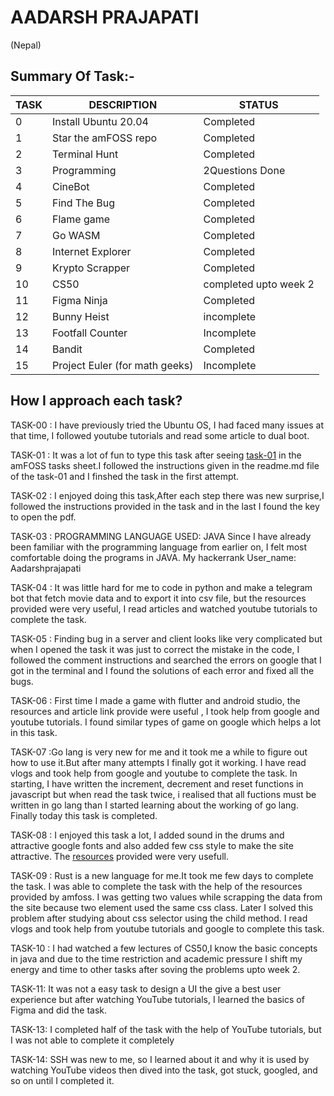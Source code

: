# AADARSH PRAJAPATI
(Nepal)
## Summary Of Task:-
| TASK 	| DESCRIPTION          	| STATUS                             	|
|------	|----------------------	|------------------------------------	|
| 0    	| Install Ubuntu 20.04 	| Completed                          	|
| 1    	| Star the amFOSS repo 	| Completed                          	|
| 2    	| Terminal Hunt        	| Completed                          	|
| 3    	| Programming          	| 2Questions Done                   	|
| 4    	| CineBot         	| Completed                          	|
| 5    	| Find The Bug      	| Completed                          	|
| 6    	| Flame game    	| Completed                          	|
| 7    	| Go WASM       	| Completed                          	|
| 8    	| Internet Explorer          	| Completed                          	|
| 9    	|  Krypto Scrapper     	| Completed                          	|
| 10   	| CS50                 	| completed upto week 2
| 11   	| Figma Ninja       	| Completed                          	|
| 12   	| Bunny Heist      	| incomplete               	|
| 13   	| Footfall Counter      	| Incomplete              	|
| 14   	| Bandit               	| Completed                          	|
| 15   	| Project Euler (for math geeks)       	| Incomplete          	|

## How I approach each task?
TASK-00 : I have previously tried the Ubuntu OS, I had faced many issues at that time, I followed youtube tutorials  and read some article to dual boot.

TASK-01 : It was a lot of fun to type this task after seeing <a href="https://github.com/amfoss/star-me" target="_blank">task-01</a> in the amFOSS tasks sheet.I followed the instructions given in the readme.md file of the task-01 and I finshed the task in the first attempt.

TASK-02 : I enjoyed doing this task,After each step there was new surprise,I followed the instructions provided in the task and in the last I found the key to open the pdf.

TASK-03 : PROGRAMMING LANGUAGE USED: JAVA
Since I have already been familiar with the programming language from earlier on, I felt most comfortable doing the programs in JAVA. My hackerrank User_name: Aadarshprajapati

TASK-04 : It was little hard for me to code in python and make a telegram bot that fetch movie data and to export it into csv file, but the resources provided were very useful, I read articles and watched youtube tutorials to complete the task.

TASK-05 : Finding bug in a server and client looks like very complicated but when I opened the task it was just to correct the mistake in the code, I followed the comment instructions and searched the errors on google that I got in the terminal and I found the solutions of each error and fixed all the bugs.

TASK-06 : First time I made a game with flutter and android studio, the resources and article link provide were useful , I took help from google and youtube tutorials. I found similar types of game on google which helps a lot in this task.

TASK-07 :Go lang is very new for me and it took me a while to figure out how to use it.But after many attempts I finally got it working. I have read vlogs and took help from google and youtube to complete the task. In starting, I have written the increment, decrement and reset functions in javascript but when read the task twice, i realised that all fuctions must be written in go lang than I started learning about the working of go lang. Finally today this task is completed.

TASK-08 : I enjoyed this task a lot, I added sound in the drums and attractive google fonts and also added few css style to make the site attractive. The <a href="https://github.com/amfoss/tasks/tree/main/task-08" target="_blank">resources</a> provided were very usefull.

TASK-09 : Rust is a new language for me.It took me few days to complete the task. I was able to complete the task with the help of the resources provided by amfoss. I was getting two values while scrapping the data from the site because two element used the same css class. Later I solved this problem after studying about css selector using the child method. I read vlogs and took help from youtube tutorials and google to complete this task.

TASK-10 : I had watched a few lectures of CS50,I know the basic concepts in java and due to the time restriction and academic pressure I shift my energy and time to other tasks after soving the problems upto week 2.

TASK-11: It was not a easy task to design a UI the give a best user experience but after watching YouTube tutorials, I learned the basics of Figma and did the task.


TASK-13: I completed half of the task with the help of YouTube tutorials, but I was not able to complete it completely

TASK-14: SSH was new to me, so I learned about it and why it is used by watching YouTube videos then dived into the task, got stuck, googled, and so on until I completed it.
